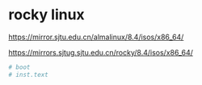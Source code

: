 # rocky linux

https://mirror.sjtu.edu.cn/almalinux/8.4/isos/x86_64/

https://mirrors.sjtug.sjtu.edu.cn/rocky/8.4/isos/x86_64/

```bash
# boot
# inst.text



```